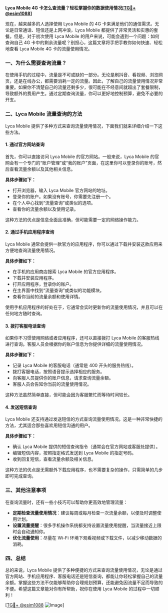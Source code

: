 **Lyca Mobile 4G 卡怎么查流量？轻松掌握你的数据使用情况[[TG💪+ @esim1088](https://t.me/s/esim1088)]**

现在，越来越多的人选择使用 Lyca Mobile 的 4G 卡来满足他们的通信需求。无论是日常通话、短信还是上网冲浪，Lyca Mobile 都提供了非常灵活和实惠的套餐。但是，对于初次使用 Lyca Mobile 的用户来说，可能会遇到一个问题：如何查询自己 4G 卡中的剩余流量呢？别担心，这篇文章将手把手教你如何快速、轻松地查看 Lyca Mobile 4G 卡的流量使用情况。

### 一、为什么需要查询流量？

在使用手机的过程中，流量是不可或缺的一部分。无论是刷抖音、看视频、浏览网页，还是在线办公，都需要消耗一定的流量。因此，了解自己的流量使用情况非常重要。如果你不清楚自己的流量还剩多少，很可能在不经意间就超出了套餐限制，导致额外的费用产生。通过定期查询流量，你可以更好地控制预算，避免不必要的开支。

### 二、Lyca Mobile 流量查询的方法

Lyca Mobile 提供了多种方式来查询流量使用情况，下面我们就来详细介绍一下这些方法。

#### 1. **通过官方网站查询**

首先，你可以直接访问 Lyca Mobile 的官方网站。一般来说，Lyca Mobile 的官网会有一个专门的“账户管理”或“我的账户”页面，在这里你可以登录你的账号，然后查看流量余额以及其他相关信息。

**具体步骤如下：**

- 打开浏览器，输入 Lyca Mobile 官方网站的地址。
- 登录你的账户。如果没有账号，你需要先注册一个。
- 在个人中心找到“流量查询”或类似的选项。
- 查看你的流量余额以及使用记录。

这种方法的优点是信息全面且准确，但可能需要一定的网络操作能力。

#### 2. **通过手机应用程序查询**

Lyca Mobile 通常会提供一款官方的应用程序，你可以通过下载并安装这款应用来方便地查询流量使用情况。

**具体步骤如下：**

- 在手机的应用商店搜索 Lyca Mobile 的官方应用程序。
- 下载并安装应用程序。
- 打开应用程序，登录你的账户。
- 在主界面中找到“流量查询”或类似的功能模块。
- 查看你当前的流量余额和使用详情。

使用手机应用程序的好处在于，它通常会实时更新你的流量使用情况，并且可以在任何地方随时查询。

#### 3. **拨打客服电话查询**

如果你不习惯使用网络或者应用程序，还可以直接拨打 Lyca Mobile 的客服热线进行查询。客服人员会根据你的账户信息为你提供详细的流量使用情况。

**具体步骤如下：**

- 记录 Lyca Mobile 的客服电话（通常是 400 开头的服务热线）。
- 拨打客服电话，按照语音提示选择相应的服务。
- 向客服人员提供你的账户信息，请求查询流量余额。
- 客服人员会告知你当前的流量使用情况。

这种方法虽然简单直接，但可能会因为客服繁忙而等待时间较长。

#### 4. **发送短信查询**

Lyca Mobile 还支持通过发送短信的方式查询流量使用情况。这是一种非常快捷的方法，尤其适合那些喜欢用短信沟通的用户。

**具体步骤如下：**

- 确认 Lyca Mobile 提供的短信查询指令（通常会在官方网站或客服处提供）。
- 编辑短信内容，按照指定格式发送到 Lyca Mobile 的指定号码。
- 收到回复短信，查看流量余额及相关信息。

这种方法的优点是无需额外下载应用程序，也不需要复杂的操作，只需简单的几步即可完成查询。

### 三、其他注意事项

在查询流量时，还有一些小技巧可以帮助你更高效地管理流量：

- **定期检查流量使用情况**：建议每周或每月检查一次流量余额，以便及时调整使用计划。
- **设置流量提醒**：很多手机操作系统都支持设置流量使用提醒，当流量接近上限时会自动通知你。
- **优化流量使用**：尽量在 Wi-Fi 环境下观看视频或下载文件，以减少移动数据的消耗。

### 四、总结

总的来说，Lyca Mobile 提供了多种便捷的方式来查询流量使用情况，无论是通过官方网站、手机应用程序、客服电话还是短信查询，都能让你轻松掌握自己的流量余额。掌握这些方法不仅能够帮助你合理规划预算，还能避免因流量不足而导致的不便。希望这篇文章能对你有所帮助，祝你在使用 Lyca Mobile 的过程中一切顺利！

[[TG💪+ @esim1088](https://t.me/s/esim1088) ![Image](https://i.postimg.cc/4NQfJmqS/Snipaste-2025-05-13-00-14-12.png)]